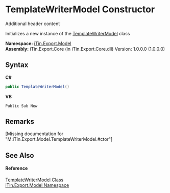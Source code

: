 # TemplateWriterModel Constructor 
Additional header content 

Initializes a new instance of the <a href="5fe2f173-be93-b284-c770-7ad9fbb19742">TemplateWriterModel</a> class

**Namespace:**&nbsp;<a href="ef57ffcc-e95e-b212-5a46-9aa6f5a3511f">iTin.Export.Model</a><br />**Assembly:**&nbsp;iTin.Export.Core (in iTin.Export.Core.dll) Version: 1.0.0.0 (1.0.0.0)

## Syntax

**C#**<br />
``` C#
public TemplateWriterModel()
```

**VB**<br />
``` VB
Public Sub New
```


## Remarks
\[Missing <remarks> documentation for "M:iTin.Export.Model.TemplateWriterModel.#ctor"\]

## See Also


#### Reference
<a href="5fe2f173-be93-b284-c770-7ad9fbb19742">TemplateWriterModel Class</a><br /><a href="ef57ffcc-e95e-b212-5a46-9aa6f5a3511f">iTin.Export.Model Namespace</a><br />